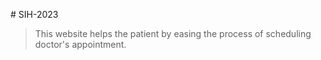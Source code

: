 #   S I H - 2 0 2 3 

>This website helps the patient by easing the process of scheduling doctor's appointment.
 
 
